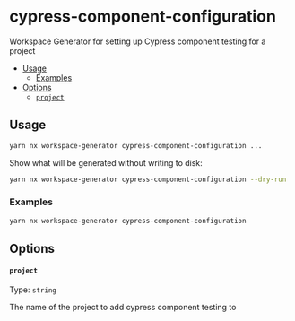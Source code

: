 # cypress-component-configuration

Workspace Generator for setting up Cypress component testing for a project

<!-- toc -->

- [Usage](#usage)
  - [Examples](#examples)
- [Options](#options)
  - [`project`](#project)

<!-- tocstop -->

## Usage

```sh
yarn nx workspace-generator cypress-component-configuration ...
```

Show what will be generated without writing to disk:

```sh
yarn nx workspace-generator cypress-component-configuration --dry-run
```

### Examples

```sh
yarn nx workspace-generator cypress-component-configuration
```

## Options

#### `project`

Type: `string`

The name of the project to add cypress component testing to

